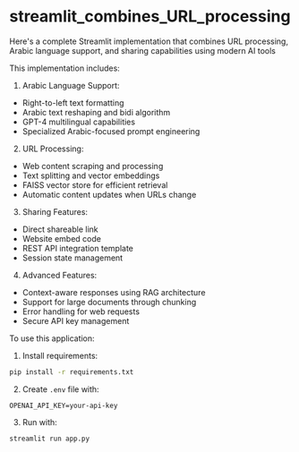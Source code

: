 # streamlit_combines_URL_processing
Here's a complete Streamlit implementation that combines URL processing, Arabic language support, and sharing capabilities using modern AI tools



This implementation includes:

1. Arabic Language Support:
- Right-to-left text formatting
- Arabic text reshaping and bidi algorithm
- GPT-4 multilingual capabilities
- Specialized Arabic-focused prompt engineering

2. URL Processing:
- Web content scraping and processing
- Text splitting and vector embeddings
- FAISS vector store for efficient retrieval
- Automatic content updates when URLs change

3. Sharing Features:
- Direct shareable link
- Website embed code
- REST API integration template
- Session state management

4. Advanced Features:
- Context-aware responses using RAG architecture
- Support for large documents through chunking
- Error handling for web requests
- Secure API key management

To use this application:

1. Install requirements:
```bash
pip install -r requirements.txt
```

2. Create `.env` file with:
```env
OPENAI_API_KEY=your-api-key
```

3. Run with:
```bash
streamlit run app.py
```

